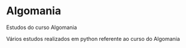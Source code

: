 # Algomania

Estudos do curso Algomania

Vários estudos realizados em python referente ao curso do Algomania